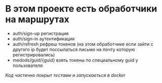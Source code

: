 # В этом проекте есть обработчики на маршрутах 
* auth/sign-up регистрация
* auth/sign-in аутентификация
* auth/refresh рефреш токенов (на этом обработчике если зайти с другого ip будет поссылаться письмо на почту которую регистрировались)
* medods/guid/{guid} взять токены по специальному guid у пользователя
  

*Код частично покрыт тестами и запускаеться в docker*
